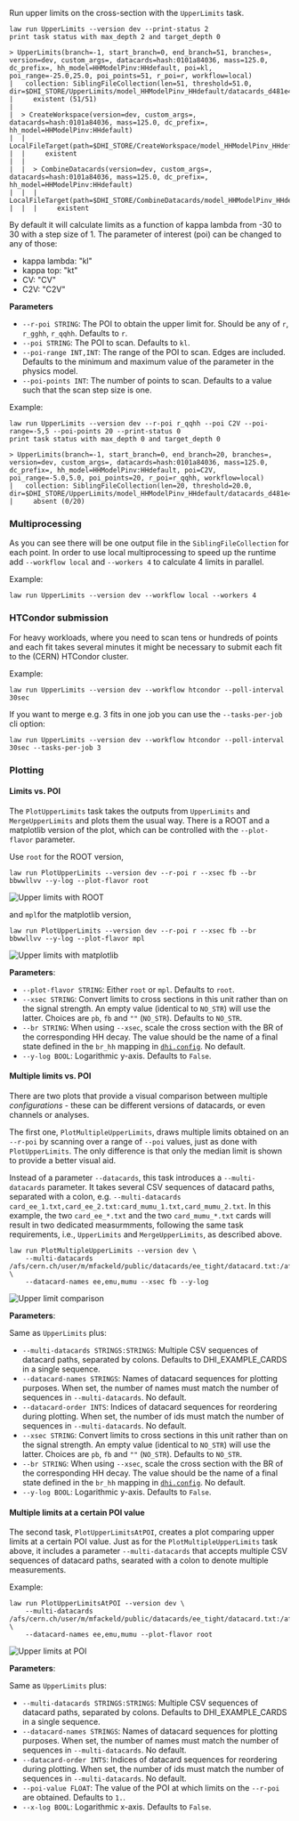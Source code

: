 Run upper limits on the cross-section with the `UpperLimits` task.

```shell hl_lines="1"
law run UpperLimits --version dev --print-status 2
print task status with max_depth 2 and target_depth 0

> UpperLimits(branch=-1, start_branch=0, end_branch=51, branches=, version=dev, custom_args=, datacards=hash:0101a84036, mass=125.0, dc_prefix=, hh_model=HHModelPinv:HHdefault, poi=kl, poi_range=-25.0,25.0, poi_points=51, r_poi=r, workflow=local)
|   collection: SiblingFileCollection(len=51, threshold=51.0, dir=$DHI_STORE/UpperLimits/model_HHModelPinv_HHdefault/datacards_d481e43b9e/m125.0/r__kl/dev)
|     existent (51/51)
|
|  > CreateWorkspace(version=dev, custom_args=, datacards=hash:0101a84036, mass=125.0, dc_prefix=, hh_model=HHModelPinv:HHdefault)
|  |   LocalFileTarget(path=$DHI_STORE/CreateWorkspace/model_HHModelPinv_HHdefault/datacards_d481e43b9e/m125.0/dev/workspace.root)
|  |     existent
|  |
|  |  > CombineDatacards(version=dev, custom_args=, datacards=hash:0101a84036, mass=125.0, dc_prefix=, hh_model=HHModelPinv:HHdefault)
|  |  |   LocalFileTarget(path=$DHI_STORE/CombineDatacards/model_HHModelPinv_HHdefault/datacards_d481e43b9e/m125.0/dev/datacard.txt)
|  |  |     existent
```
By default it will calculate limits as a function of kappa lambda from -30 to 30 with a step size of 1.
The parameter of interest (poi) can be changed to any of those:

- kappa lambda: "kl"
- kappa top: "kt"
- CV: "CV"
- C2V: "C2V"

**Parameters**

- `--r-poi STRING`: The POI to obtain the upper limit for. Should be any of `r`, `r_gghh`, `r_qqhh`. Defaults to `r`.
- `--poi STRING`: The POI to scan. Defaults to `kl`.
- `--poi-range INT,INT`: The range of the POI to scan. Edges are included. Defaults to the minimum and maximum value of the parameter in the physics model.
- `--poi-points INT`: The number of points to scan. Defaults to a value such that the scan step size is one.

Example:

```shell hl_lines="1"
law run UpperLimits --version dev --r-poi r_qqhh --poi C2V --poi-range=-5,5 --poi-points 20 --print-status 0
print task status with max_depth 0 and target_depth 0

> UpperLimits(branch=-1, start_branch=0, end_branch=20, branches=, version=dev, custom_args=, datacards=hash:0101a84036, mass=125.0, dc_prefix=, hh_model=HHModelPinv:HHdefault, poi=C2V, poi_range=-5.0,5.0, poi_points=20, r_poi=r_qqhh, workflow=local)
|   collection: SiblingFileCollection(len=20, threshold=20.0, dir=$DHI_STORE/UpperLimits/model_HHModelPinv_HHdefault/datacards_d481e43b9e/m125.0/r_qqhh__C2V/dev)
|     absent (0/20)
```


### Multiprocessing

As you can see there will be one output file in the `SiblingFileCollection` for each point. In order to use local multiprocessing to speed up the runtime add `--workflow local` and `--workers 4` to calculate 4 limits in parallel.

Example:

```shell hl_lines="1"
law run UpperLimits --version dev --workflow local --workers 4
```


### HTCondor submission

For heavy workloads, where you need to scan tens or hundreds of points and each fit takes several minutes it might be necessary to submit each fit to the (CERN) HTCondor cluster.

Example:

```shell hl_lines="1"
law run UpperLimits --version dev --workflow htcondor --poll-interval 30sec
```

If you want to merge e.g. 3 fits in one job you can use the `--tasks-per-job` cli option:

```shell hl_lines="1"
law run UpperLimits --version dev --workflow htcondor --poll-interval 30sec --tasks-per-job 3
```


### Plotting

#### Limits vs. POI

The `PlotUpperLimits` task takes the outputs from `UpperLimits` and `MergeUpperLimits` and plots them the usual way.
There is a ROOT and a matplotlib version of the plot, which can be controlled with the `--plot-flavor` parameter.

Use `root` for the ROOT version,

```shell hl_lines="1"
law run PlotUpperLimits --version dev --r-poi r --xsec fb --br bbwwllvv --y-log --plot-flavor root
```

![Upper limits with ROOT](../images/limits__r__kl_n51_-25.0_25.0__fb_bbwwllvv_log__root.png)

and `mpl`for the matplotlib version,

```shell hl_lines="1"
law run PlotUpperLimits --version dev --r-poi r --xsec fb --br bbwwllvv --y-log --plot-flavor mpl
```

![Upper limits with matplotlib](../images/limits__r__kl_n51_-25.0_25.0__fb_bbwwllvv_log__mpl.png)

**Parameters**:

- `--plot-flavor STRING`: Either `root` or `mpl`. Defaults to `root`.
- `--xsec STRING`: Convert limits to cross sections in this unit rather than on the signal strength. An empty value (identical to `NO_STR`) will use the latter. Choices are `pb`, `fb` and `""` (`NO_STR`). Defaults to `NO_STR`.
- `--br STRING`: When using `--xsec`, scale the cross section with the BR of the corresponding HH decay. The value should be the name of a final state defined in the `br_hh` mapping in [`dhi.config`](https://gitlab.cern.ch/hh/tools/inference/-/blob/master/dhi/config.py). No default.
- `--y-log BOOL`: Logarithmic y-axis. Defaults to `False`.


#### Multiple limits vs. POI

There are two plots that provide a visual comparison between multiple *configurations* - these can be different versions of datacards, or even channels or analyses.

The first one, `PlotMultipleUpperLimits`, draws multiple limits obtained on an `--r-poi` by scanning over a range of `--poi` values, just as done with `PlotUpperLimits`.
The only difference is that only the median limit is shown to provide a better visual aid.

Instead of a parameter `--datacards`, this task introduces a `--multi-datacards` parameter.
It takes several CSV sequences of datacard paths, separated with a colon, e.g. `--multi-datacards card_ee_1.txt,card_ee_2.txt:card_mumu_1.txt,card_mumu_2.txt`.
In this example, the two `card_ee_*.txt` and the two `card_mumu_*.txt` cards will result in two dedicated measurmments, following the same task requirements, i.e., `UpperLimits` and `MergeUpperLimits`, as described above.

```shell hl_lines="1-3"
law run PlotMultipleUpperLimits --version dev \
    --multi-datacards /afs/cern.ch/user/m/mfackeld/public/datacards/ee_tight/datacard.txt:/afs/cern.ch/user/m/mfackeld/public/datacards/emu_tight/datacard.txt:/afs/cern.ch/user/m/mfackeld/public/datacards/mumu_tight/datacard.txt \
    --datacard-names ee,emu,mumu --xsec fb --y-log
```

![Upper limit comparison](../images/multilimits__r__kl_n51_-25.0_25.0__fb_log__root.png)

**Parameters**:

Same as `UpperLimits` plus:

- `--multi-datacards STRINGS:STRINGS`: Multiple CSV sequences of datacard paths, separated by colons. Defaults to DHI_EXAMPLE_CARDS in a single sequence.
- `--datacard-names STRINGS`: Names of datacard sequences for plotting purposes. When set, the number of names must match the number of sequences in `--multi-datacards`. No default.
- `--datacard-order INTS`: Indices of datacard sequences for reordering during plotting. When set, the number of ids must match the number of sequences in `--multi-datacards`. No default.
- `--xsec STRING`: Convert limits to cross sections in this unit rather than on the signal strength. An empty value (identical to `NO_STR`) will use the latter. Choices are `pb`, `fb` and `""` (`NO_STR`). Defaults to `NO_STR`.
- `--br STRING`: When using `--xsec`, scale the cross section with the BR of the corresponding HH decay. The value should be the name of a final state defined in the `br_hh` mapping in [`dhi.config`](https://gitlab.cern.ch/hh/tools/inference/-/blob/master/dhi/config.py). No default.
- `--y-log BOOL`: Logarithmic y-axis. Defaults to `False`.


#### Multiple limits at a certain POI value

The second task, `PlotUpperLimitsAtPOI`, creates a plot comparing upper limits at a certain POI value.
Just as for the `PlotMultipleUpperLimits` task above, it includes a parameter `--multi-datacards` that accepts multiple CSV sequences of datacard paths, searated with a colon to denote multiple measurements.

Example:

```shell hl_lines="1-3"
law run PlotUpperLimitsAtPOI --version dev \
    --multi-datacards /afs/cern.ch/user/m/mfackeld/public/datacards/ee_tight/datacard.txt:/afs/cern.ch/user/m/mfackeld/public/datacards/emu_tight/datacard.txt:/afs/cern.ch/user/m/mfackeld/public/datacards/mumu_tight/datacard.txt \
    --datacard-names ee,emu,mumu --plot-flavor root
```

![Upper limits at POI](../images/limitatpoi__r__kl_1.0__root.png)

**Parameters**:

Same as `UpperLimits` plus:

- `--multi-datacards STRINGS:STRINGS`: Multiple CSV sequences of datacard paths, separated by colons. Defaults to DHI_EXAMPLE_CARDS in a single sequence.
- `--datacard-names STRINGS`: Names of datacard sequences for plotting purposes. When set, the number of names must match the number of sequences in `--multi-datacards`. No default.
- `--datacard-order INTS`: Indices of datacard sequences for reordering during plotting. When set, the number of ids must match the number of sequences in `--multi-datacards`. No default.
- `--poi-value FLOAT`: The value of the POI at which limits on the `--r-poi` are obtained. Defaults to `1.`.
- `--x-log BOOL`: Logarithmic x-axis. Defaults to `False`.
